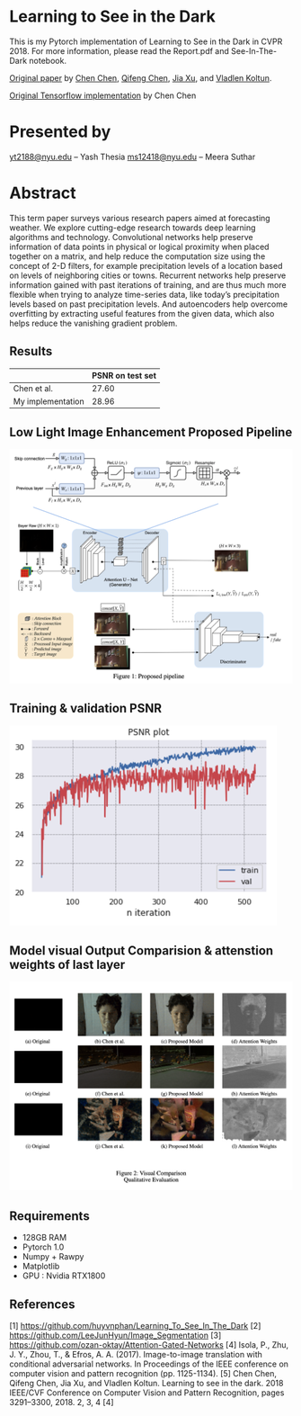 # Learning to See in the Dark
This is my Pytorch implementation of Learning to See in the Dark in CVPR 2018. For more information, please read the Report.pdf and See-In-The-Dark notebook.


[Original paper](http://cchen156.web.engr.illinois.edu/paper/18CVPR_SID.pdf) by [Chen Chen](http://cchen156.web.engr.illinois.edu/), [Qifeng Chen](http://cqf.io/), [Jia Xu](http://pages.cs.wisc.edu/~jiaxu/), and [Vladlen Koltun](http://vladlen.info/).

[Original Tensorflow implementation](https://github.com/cchen156/Learning-to-See-in-the-Dark) by Chen Chen

# Presented by
yt2188@nyu.edu – Yash Thesia
ms12418@nyu.edu – Meera Suthar

# Abstract

This term paper surveys various research papers aimed at forecasting weather. We explore cutting-edge research towards deep learning algorithms and technology. Convolutional networks help preserve information of data points in physical or logical proximity when placed together on a matrix, and help reduce the computation size using the concept of 2-D filters, for example precipitation levels of a location based on levels of neighboring cities or towns. Recurrent networks help preserve information gained with past iterations of training, and are thus much more flexible when trying to analyze time-series data, like today’s precipitation levels based on past precipitation levels. And autoencoders help overcome overfitting by extracting useful features from the given data, which also helps reduce the vanishing gradient problem.


## Results
|                   | PSNR on test set | 
|-------------------|------------------|
| Chen et al.       | 27.60            | 
| My implementation | 28.96            | 


## Low Light Image Enhancement Proposed Pipeline 
![Model Architecture](figures/atten_Unet_GAN.png)

## Training & validation PSNR
![Training PSNR and L1 Loss](figures/atten_loss.png)

## Model visual Output Comparision & attenstion weights of last layer
![Denoise a random image in original dataset](figures/results.png)


## Requirements
- 128GB RAM
- Pytorch 1.0
- Numpy + Rawpy
- Matplotlib
- GPU : Nvidia RTX1800

## References 

[1] https://github.com/huyvnphan/Learning_To_See_In_The_Dark
[2] https://github.com/LeeJunHyun/Image_Segmentation
[3] https://github.com/ozan-oktay/Attention-Gated-Networks
[4] Isola, P., Zhu, J. Y., Zhou, T., & Efros, A. A. (2017). Image-to-image translation with conditional adversarial networks. In Proceedings of the IEEE conference on computer vision and pattern recognition (pp. 1125-1134).
[5] Chen Chen, Qifeng Chen, Jia Xu, and Vladlen Koltun. Learning to see in the dark. 2018 IEEE/CVF Conference on Computer Vision and Pattern Recognition, pages 3291–3300, 2018. 2, 3, 4
[4] 
